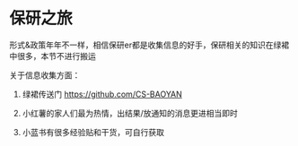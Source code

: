 # 保研之旅

形式&政策年年不一样，相信保研er都是收集信息的好手，保研相关的知识在绿裙中很多，本节不进行搬运

关于信息收集方面：

1. 绿裙传送门 https://github.com/CS-BAOYAN

2. 小红薯的家人们最为热情，出结果/放通知的消息更进相当即时
3. 小蓝书有很多经验贴和干货，可自行获取